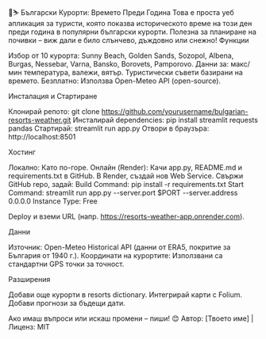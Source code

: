 🌊⛷️ Български Курорти: Времето Преди Година
Това е проста уеб апликация за туристи, която показва историческото време на този ден преди година в популярни български курорти. Полезна за планиране на почивки – виж дали е било слънчево, дъждовно или снежно!
Функции

Избор от 10 курорта: Sunny Beach, Golden Sands, Sozopol, Albena, Burgas, Nessebar, Varna, Bansko, Borovets, Pamporovo.
Данни за: макс/мин температура, валежи, вятър.
Туристически съвети базирани на времето.
Безплатно: Използва Open-Meteo API (open-source).

Инсталация и Стартиране

Клонирай репото: git clone https://github.com/yourusername/bulgarian-resorts-weather.git
Инсталирай dependencies: pip install streamlit requests pandas
Стартирай: streamlit run app.py
Отвори в браузъра: http://localhost:8501

Хостинг

Локално: Като по-горе.
Онлайн (Render):
Качи app.py, README.md и requirements.txt в GitHub.
В Render, създай нов Web Service.
Свържи GitHub repo, задай:
Build Command: pip install -r requirements.txt
Start Command: streamlit run app.py --server.port $PORT --server.address 0.0.0.0
Instance Type: Free


Deploy и вземи URL (напр. https://resorts-weather-app.onrender.com).



Данни

Източник: Open-Meteo Historical API (данни от ERA5, покритие за България от 1940 г.).
Координати на курортите: Използвани са стандартни GPS точки за точност.

Разширения

Добави още курорти в resorts dictionary.
Интегрирай карти с Folium.
Добави прогнози за бъдещи дати.

Ако имаш въпроси или искаш промени – пиши! 😊
Автор: [Твоето име] | Лиценз: MIT